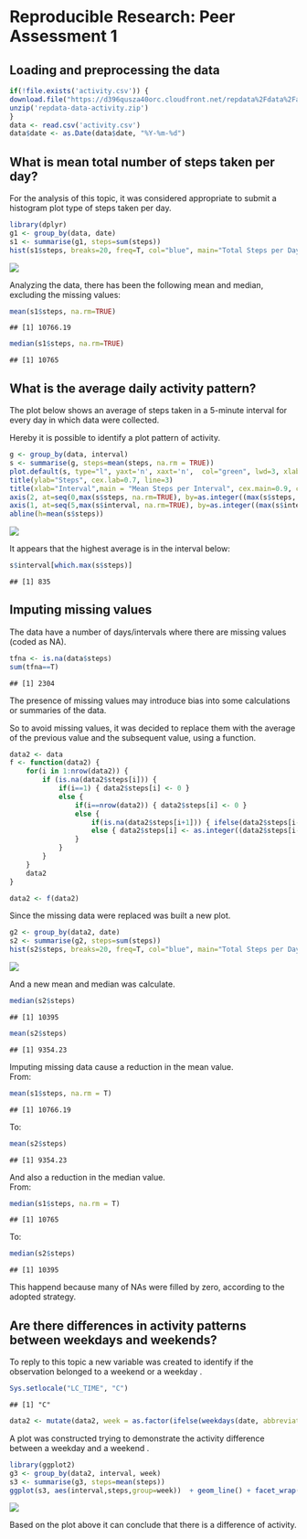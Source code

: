 # Reproducible Research: Peer Assessment 1


## Loading and preprocessing the data


```r
if(!file.exists('activity.csv')) {
download.file("https://d396qusza40orc.cloudfront.net/repdata%2Fdata%2Factivity.zip", 'repdata-data-activity.zip', method='curl')
unzip('repdata-data-activity.zip')
}
data <- read.csv('activity.csv')
data$date <- as.Date(data$date, "%Y-%m-%d")
```

## What is mean total number of steps taken per day?

For the analysis of this topic, it was considered appropriate to submit a histogram plot type of steps taken per day.


```r
library(dplyr)
g1 <- group_by(data, date)
s1 <- summarise(g1, steps=sum(steps))
hist(s1$steps, breaks=20, freq=T, col="blue", main="Total Steps per Day", ylab="Frequence", xlab="Steps", xlim=c(0,25000), ylim=c(0,12))
```

![](PA1_template_files/figure-html/unnamed-chunk-2-1.png) 

Analyzing the data, there has been the following mean and median, excluding the missing values:


```r
mean(s1$steps, na.rm=TRUE)
```

```
## [1] 10766.19
```

```r
median(s1$steps, na.rm=TRUE)
```

```
## [1] 10765
```

## What is the average daily activity pattern?

The plot below shows an average of steps taken in a 5-minute interval for every day in which data were collected.

Hereby it is possible to identify a plot pattern of activity.


```r
g <- group_by(data, interval)
s <- summarise(g, steps=mean(steps, na.rm = TRUE))
plot.default(s, type="l", yaxt='n', xaxt='n',  col="green", lwd=3, xlab="", ylab="", xlim=c(min(s$interval, na.rm=TRUE), max(s$interval, na.rm=TRUE)), ylim=c(min(s$steps, na.rm=TRUE), max(s$steps, na.rm=TRUE)))
title(ylab="Steps", cex.lab=0.7, line=3)
title(xlab="Interval",main = "Mean Steps per Interval", cex.main=0.9, cex.lab=0.7)
axis(2, at=seq(0,max(s$steps, na.rm=TRUE), by=as.integer((max(s$steps, na.rm=TRUE)-0)/10)), tick = 5, cex.axis=0.7, las=1)
axis(1, at=seq(5,max(s$interval, na.rm=TRUE), by=as.integer((max(s$interval, na.rm=TRUE)-5)/30)), tick=5, cex.axis=0.7, las=2)
abline(h=mean(s$steps))
```

![](PA1_template_files/figure-html/unnamed-chunk-4-1.png) 

It appears that the highest average is in the interval below:


```r
s$interval[which.max(s$steps)]
```

```
## [1] 835
```

## Imputing missing values

The data have a number of days/intervals where there are missing values (coded as NA).


```r
tfna <- is.na(data$steps)
sum(tfna==T)
```

```
## [1] 2304
```

The presence of missing values may introduce bias into some calculations or summaries of the data.

So to avoid missing values, it was decided to replace them with the average of the previous value and the subsequent value, using a function.


```r
data2 <- data
f <- function(data2) {
    for(i in 1:nrow(data2)) {
        if (is.na(data2$steps[i])) {
            if(i==1) { data2$steps[i] <- 0 }
            else {
                if(i==nrow(data2)) { data2$steps[i] <- 0 }
                else {
                    if(is.na(data2$steps[i+1])) { ifelse(data2$steps[i-1] > 0, as.integer(data2$steps[i] <- data2$steps[i-1]/2), data2$steps[i] <- 0) }
                    else { data2$steps[i] <- as.integer((data2$steps[i-1] + data2$steps[i+1])/2) }
                }
            }
        }
    }
    data2
}
```


```r
data2 <- f(data2)
```

Since the missing data were replaced was built a new plot.


```r
g2 <- group_by(data2, date)
s2 <- summarise(g2, steps=sum(steps))
hist(s2$steps, breaks=20, freq=T, col="blue", main="Total Steps per Day", ylab="Frequence", xlab="Steps", xlim=c(0,25000), ylim=c(0,12))
```

![](PA1_template_files/figure-html/unnamed-chunk-9-1.png) 

And a new mean and median was calculate.


```r
median(s2$steps)
```

```
## [1] 10395
```

```r
mean(s2$steps)
```

```
## [1] 9354.23
```

Imputing missing data cause a reduction in the mean value.  
From:

```r
mean(s1$steps, na.rm = T)
```

```
## [1] 10766.19
```
To:

```r
mean(s2$steps)
```

```
## [1] 9354.23
```

And also a reduction in the median value.  
From:

```r
median(s1$steps, na.rm = T)
```

```
## [1] 10765
```
To:

```r
median(s2$steps)
```

```
## [1] 10395
```

This happend because many of NAs were filled by zero, according to the adopted strategy.

## Are there differences in activity patterns between weekdays and weekends?

To reply to this topic a new variable was created to identify if the observation belonged to a weekend or a weekday .


```r
Sys.setlocale("LC_TIME", "C")
```

```
## [1] "C"
```

```r
data2 <- mutate(data2, week = as.factor(ifelse(weekdays(date, abbreviate = TRUE) == "Sat" | weekdays(date, abbreviate = TRUE) == "Sun", "Weekend", "Weekday")))
```

A plot was constructed trying to demonstrate the activity difference between a weekday and a weekend .


```r
library(ggplot2)
g3 <- group_by(data2, interval, week)
s3 <- summarise(g3, steps=mean(steps))
ggplot(s3, aes(interval,steps,group=week))  + geom_line() + facet_wrap(~week, ncol=1, nrow=2) + theme(panel.margin = unit(0.1, "lines"), panel.grid.major = element_blank(), panel.grid.minor = element_blank(), panel.background = element_blank(), panel.border = element_rect(colour = "black", fill=NA, size=0.25))
```

![](PA1_template_files/figure-html/unnamed-chunk-16-1.png) 

Based on the plot above it can conclude that there is a difference of activity.

